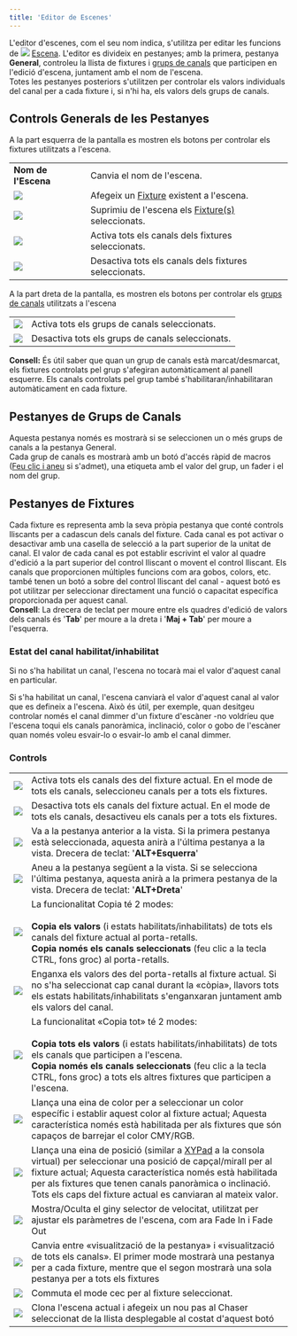 ```yaml
---
title: 'Editor de Escenes'
---
```


L'editor d'escenes, com el seu nom indica, s'utilitza per editar les funcions de ![](/basics/scene.png) [Escena](/basics/glossary-and-concepts#escena). L'editor es divideix en pestanyes; amb la primera, pestanya **General**, controleu la llista de fixtures i [grups de canals](/basics/glossary-and-concepts#grups-de-canals) que participen en l'edició d'escena, juntament amb el nom de l'escena.  
Totes les pestanyes posteriors s'utilitzen per controlar els valors individuals del canal per a cada fixture i, si n'hi ha, els valors dels grups de canals.

Controls Generals de les Pestanyes
--------------------

A la part esquerra de la pantalla es mostren els botons per controlar els fixtures utilitzats a l'escena.

|     |     |
| --- | --- |
| **Nom de l'Escena** | Canvia el nom de l'escena. |
| ![](/basics/edit_add.png) | Afegeix un  [Fixture](/basics/glossary-and-concepts#fixtures) existent a l'escena. |
| ![](/basics/edit_remove.png) | Suprimiu de l'escena els [Fixture(s)](/basics/glossary-and-concepts#fixtures) seleccionats. |
| ![](/basics/check.png) | Activa tots els canals dels fixtures seleccionats. |
| ![](/basics/uncheck.png) | Desactiva tots els canals dels fixtures seleccionats. |

A la part dreta de la pantalla, es mostren els botons per controlar els [grups de canals](/basics/glossary-and-concepts#grups-de-canals) utilitzats a l'escena

|     |     |
| --- | --- |
| ![](/basics/check.png) | Activa tots els grups de canals seleccionats. |
| ![](/basics/uncheck.png) | Desactiva tots els grups de canals seleccionats. |


**Consell:** És útil saber que quan un grup de canals està marcat/desmarcat, els fixtures controlats pel grup s'afegiran automàticament al panell esquerre. Els canals controlats pel grup també s'habilitaran/inhabilitaran automàticament en cada fixture.

Pestanyes de Grups de Canals
-------------------

Aquesta pestanya només es mostrarà si se seleccionen un o més grups de canals a la pestanya General.  
Cada grup de canals es mostrarà amb un botó d'accés ràpid de macros ([Feu clic i aneu](/basics/glossary-and-concepts#feu-clic-i-aneu) si s'admet), una etiqueta amb el valor del grup, un fader i el nom del grup.

Pestanyes de Fixtures
------------

Cada fixture es representa amb la seva pròpia pestanya que conté controls lliscants per a cadascun dels canals del fixture. Cada canal es pot activar o desactivar amb una casella de selecció a la part superior de la unitat de canal. El valor de cada canal es pot establir escrivint el valor al quadre d'edició a la part superior del control lliscant o movent el control lliscant. Els canals que proporcionen múltiples funcions com ara gobos, colors, etc. també tenen un botó a sobre del control lliscant del canal - aquest botó es pot utilitzar per seleccionar directament una funció o capacitat específica proporcionada per aquest canal.  
**Consell**: La drecera de teclat per moure entre els quadres d'edició de valors dels canals és '**Tab**' per moure a la dreta i '**Maj + Tab**' per moure a l'esquerra.

### Estat del canal habilitat/inhabilitat

Si no s'ha habilitat un canal, l'escena no tocarà mai el valor d'aquest canal en particular.

Si s'ha habilitat un canal, l'escena canviarà el valor d'aquest canal al valor que es defineix a l'escena. Això és útil, per exemple, quan desitgeu controlar només el canal dimmer d'un fixture d'escàner -no voldríeu que l'escena toqui els canals panoràmica, inclinació, color o gobo de l'escàner quan només voleu esvair-lo o esvair-lo amb el canal dimmer.

### Controls

|     |     |
| --- | --- |
| ![](/basics/check.png) | Activa tots els canals des del fixture actual. En el mode de tots els canals, seleccioneu canals per a tots els fixtures. |
| ![](/basics/uncheck.png) | Desactiva tots els canals del fixture actual. En el mode de tots els canals, desactiveu els canals per a tots els fixtures. |
| ![](/basics/back.png) | Va a la pestanya anterior a la vista. Si la primera pestanya està seleccionada, aquesta anirà a l'última pestanya a la vista. Drecera de teclat: '**ALT+Esquerra**' |
| ![](/basics/forward.png) | Aneu a la pestanya següent a la vista. Si se selecciona l'última pestanya, aquesta anirà a la primera pestanya de la vista. Drecera de teclat: '**ALT+Dreta**' |
| ![](/basics/editcopy.png) | La funcionalitat Copia té 2 modes: <br><br>**Copia els valors** (i estats habilitats/inhabilitats) de tots els canals del fixture actual al porta-retalls.<br>**Copia només els canals seleccionats** (feu clic a la tecla CTRL, fons groc) al porta-retalls. |
| ![](/basics/editpaste.png) | Enganxa els valors des del porta-retalls al fixture actual. Si no s'ha seleccionat cap canal durant la «còpia», llavors tots els estats habilitats/inhabilitats s'enganxaran juntament amb els valors del canal. |
| ![](/basics/editcopyall.png) | La funcionalitat «Copia tot» té 2 modes:<br><br>**Copia tots els valors** (i estats habilitats/inhabilitats) de tots els canals que participen a l'escena.<br>**Copia només els canals seleccionats** (feu clic a la tecla CTRL, fons groc) a tots els altres fixtures que participen a l'escena. |
| ![](/basics/color.png) | Llança una eina de color per a seleccionar un color específic i establir aquest color al fixture actual; Aquesta característica només està habilitada per als fixtures que són capaços de barrejar el color CMY/RGB. |
| ![](/basics/xypad.png) | Llança una eina de posició (similar a [XYPad](/virtual-console/xy-pad) a la consola virtual) per seleccionar una posició de capçal/mirall per al fixture actual; Aquesta característica només està habilitada per als fixtures que tenen canals panoràmica o inclinació. Tots els caps del fixture actual es canviaran al mateix valor. |
| ![](/basics/speed.png) | Mostra/Oculta el giny selector de velocitat, utilitzat per ajustar els paràmetres de l'escena, com ara Fade In i Fade Out |
| ![](/basics/tabview.png) | Canvia entre «visualització de la pestanya» i «visualització de tots els canals». El primer mode mostrarà una pestanya per a cada fixture, mentre que el segon mostrarà una sola pestanya per a tots els fixtures |
| ![](/basics/blind.png) | Commuta el mode cec per al fixture seleccionat. |
| ![](/basics/record.png) | Clona l'escena actual i afegeix un nou pas al Chaser seleccionat de la llista desplegable al costat d'aquest botó |
